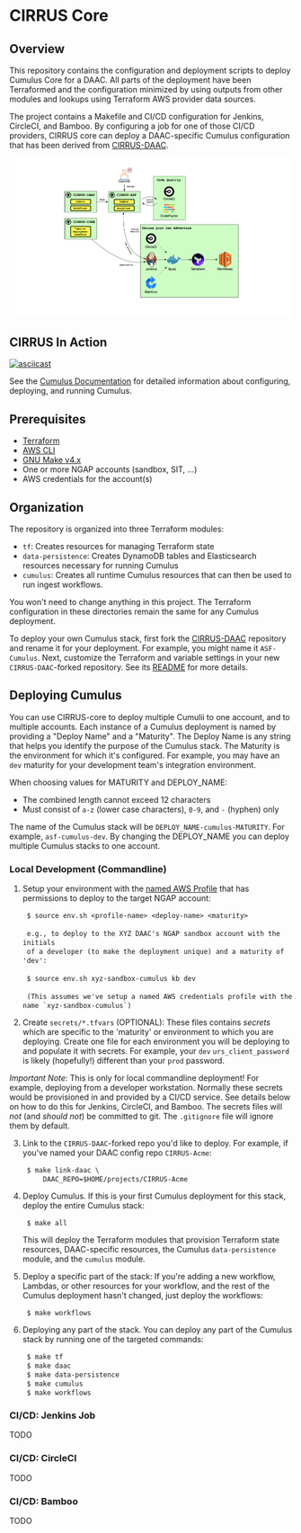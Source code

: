 # CIRRUS Core

## Overview

This repository contains the configuration and deployment scripts to
deploy Cumulus Core for a DAAC. All parts of the deployment have been
Terraformed and the configuration minimized by using outputs from
other modules and lookups using Terraform AWS provider data sources.

The project contains a Makefile and CI/CD configuration for Jenkins,
CircleCI, and Bamboo. By configuring a job for one of those CI/CD
providers, CIRRUS core can deploy a DAAC-specific Cumulus
configuration that has been derived from
[CIRRUS-DAAC](https://github.com/asfadmin/CIRRUS-DAAC).

![CIRRUS](docs/CIRRUS.png)

## CIRRUS In Action

[![asciicast](https://asciinema.org/a/300310.png)](https://asciinema.org/a/300310?speed=2)

See the [Cumulus
Documentation](https://nasa.github.io/cumulus/docs/deployment/deployment-readme)
for detailed information about configuring, deploying, and running
Cumulus.

## Prerequisites

* [Terraform](https://www.terraform.io/)
* [AWS CLI](https://aws.amazon.com/cli/)
* [GNU Make v4.x](https://www.gnu.org/software/make/)
* One or more NGAP accounts (sandbox, SIT, ...)
* AWS credentials for the account(s)

## Organization

The repository is organized into three Terraform modules:

* `tf`: Creates resources for managing Terraform state
* `data-persistence`: Creates DynamoDB tables and Elasticsearch
  resources necessary for running Cumulus
* `cumulus`: Creates all runtime Cumulus resources that can then be used
  to run ingest workflows.

You won't need to change anything in this project. The Terraform
configuration in these directories remain the same for any Cumulus
deployment.

To deploy your own Cumulus stack, first fork the
[CIRRUS-DAAC](https://github.com/asfadmin/CIRRUS-DAAC/) repository and
rename it for your deployment. For example, you might name it
`ASF-Cumulus`. Next, customize the Terraform and variable settings in
your new `CIRRUS-DAAC`-forked repository. See its
[README](https://github.com/asfadmin/CIRRUS-DAAC/blob/master/README.md)
for more details.

## Deploying Cumulus

You can use CIRRUS-core to deploy multiple Cumulii to one account, and
to multiple accounts. Each instance of a Cumulus deployment is named
by providing a "Deploy Name" and a "Maturity". The Deploy Name is any
string that helps you identify the purpose of the Cumulus stack. The
Maturity is the environment for which it's configured. For example,
you may have an `dev` maturity for your development team's integration
environment.

When choosing values for MATURITY and DEPLOY_NAME:
* The combined length cannot exceed 12 characters
* Must consist of `a-z` (lower case characters), `0-9`, and `-`
  (hyphen) only

The name of the Cumulus stack will be
`DEPLOY_NAME-cumulus-MATURITY`. For example, `asf-cumulus-dev`. By
changing the DEPLOY_NAME you can deploy multiple Cumulus stacks to one
account.



### Local Development (Commandline)

1. Setup your environment with the [named AWS
   Profile](https://docs.aws.amazon.com/cli/latest/userguide/cli-configure-profiles.html)
   that has permissions to deploy to the target NGAP account:

        $ source env.sh <profile-name> <deploy-name> <maturity>

        e.g., to deploy to the XYZ DAAC's NGAP sandbox account with the initials
        of a developer (to make the deployment unique) and a maturity of 'dev':

        $ source env.sh xyz-sandbox-cumulus kb dev

        (This assumes we've setup a named AWS credentials profile with the name `xyz-sandbox-cumulus`)

2. Create `secrets/*.tfvars` (OPTIONAL): These files contains
  *secrets* which are specific to the 'maturity' or environment to
  which you are deploying. Create one file for each environment you
  will be deploying to and populate it with secrets. For example, your
  `dev` `urs_client_password` is likely (hopefully!) different than
  your `prod` password.

*Important Note*: This is only for local commandline deployment! For
example, deploying from a developer workstation. Normally these
secrets would be provisioned in and provided by a CI/CD service. See
details below on how to do this for Jenkins, CircleCI, and Bamboo. The
secrets files will *not* (and *should not*) be committed to git. The
`.gitignore` file will ignore them by default.

3. Link to the `CIRRUS-DAAC`-forked repo you'd like to deploy. For
   example, if you've named your DAAC config repo `CIRRUS-Acme`:

        $ make link-daac \
            DAAC_REPO=$HOME/projects/CIRRUS-Acme

4. Deploy Cumulus. If this is your first Cumulus deployment for this
   stack, deploy the entire Cumulus stack:

        $ make all

   This will deploy the Terraform modules that provision Terraform
   state resources, DAAC-specific resources, the Cumulus
   `data-persistence` module, and the `cumulus` module.

5. Deploy a specific part of the stack: If you're adding a new
   workflow, Lambdas, or other resources for your workflow, and the
   rest of the Cumulus deployment hasn't changed, just deploy the
   workflows:

        $ make workflows

6. Deploying any part of the stack. You can deploy any part of the
   Cumulus stack by running one of the targeted commands:

        $ make tf
        $ make daac
        $ make data-persistence
        $ make cumulus
        $ make workflows

### CI/CD: Jenkins Job

TODO

### CI/CD: CircleCI

TODO

### CI/CD: Bamboo

TODO
